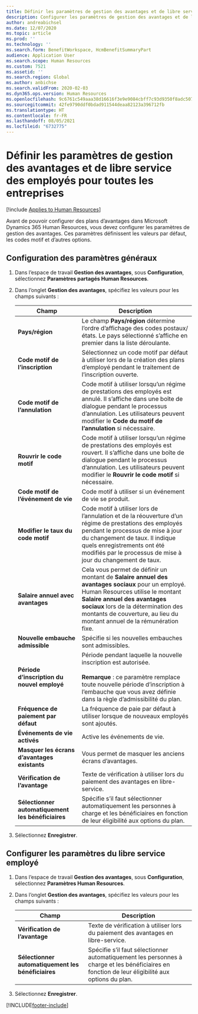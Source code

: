 ```yaml
---
title: Définir les paramètres de gestion des avantages et de libre service des employés pour toutes les entreprises
description: Configurer les paramètres de gestion des avantages et de libre service des employés dans Microsoft Dynamics 365 Human Resources.
author: andreabichsel
ms.date: 12/07/2020
ms.topic: article
ms.prod: ''
ms.technology: ''
ms.search.form: BenefitWorkspace, HcmBenefitSummaryPart
audience: Application User
ms.search.scope: Human Resources
ms.custom: 7521
ms.assetid: ''
ms.search.region: Global
ms.author: anbichse
ms.search.validFrom: 2020-02-03
ms.dyn365.ops.version: Human Resources
ms.openlocfilehash: 9c6761c549aaa38d16616f3e9e9084cbff7c93d9350f8adc50720d263efaff25
ms.sourcegitcommit: 42fe9790ddf0bdad911544deaa82123a396712fb
ms.translationtype: HT
ms.contentlocale: fr-FR
ms.lasthandoff: 08/05/2021
ms.locfileid: "6732775"
---
```

# <a name="set-benefits-management-and-employee-self-service-parameters-for-all-companies"></a>Définir les paramètres de gestion des avantages et de libre service des employés pour toutes les entreprises

[!include [Applies to Human Resources](../includes/applies-to-hr.md)]

Avant de pouvoir configurer des plans d’avantages dans Microsoft Dynamics 365 Human Resources, vous devez configurer les paramètres de gestion des avantages. Ces paramètres définissent les valeurs par défaut, les codes motif et d’autres options. 

## <a name="configure-general-parameters"></a>Configuration des paramètres généraux

1. Dans l’espace de travail **Gestion des avantages**, sous **Configuration**, sélectionnez **Paramètres partagés Human Resources**.

2. Dans l’onglet **Gestion des avantages**, spécifiez les valeurs pour les champs suivants :

   | Champ | Description |
   | --- | --- |
   | **Pays/région** | Le champ **Pays/région** détermine l’ordre d’affichage des codes postaux/états. Le pays sélectionné s’affiche en premier dans la liste déroulante. |
   | **Code motif de l’inscription** | Sélectionnez un code motif par défaut à utiliser lors de la création des plans d’employé pendant le traitement de l’inscription ouverte. |
   | **Code motif de l’annulation** | Code motif à utiliser lorsqu’un régime de prestations des employés est annulé. Il s’affiche dans une boîte de dialogue pendant le processus d’annulation. Les utilisateurs peuvent modifier le **Code du motif de l’annulation** si nécessaire. |
   | **Rouvrir le code motif** | Code motif à utiliser lorsqu’un régime de prestations des employés est rouvert. Il s’affiche dans une boîte de dialogue pendant le processus d’annulation. Les utilisateurs peuvent modifier le **Rouvrir le code motif** si nécessaire. | 
   | **Code motif de l’événement de vie** | Code motif à utiliser si un événement de vie se produit. |
   | **Modifier le taux du code motif** | Code motif à utiliser lors de l’annulation et de la réouverture d’un régime de prestations des employés pendant le processus de mise à jour du changement de taux. Il indique quels enregistrements ont été modifiés par le processus de mise à jour du changement de taux. |
   | **Salaire annuel avec avantages** | Cela vous permet de définir un montant de **Salaire annuel des avantages sociaux** pour un employé. Human Resources utilise le montant **Salaire annuel des avantages sociaux** lors de la détermination des montants de couverture, au lieu du montant annuel de la rémunération fixe. |
   | **Nouvelle embauche admissible** | Spécifie si les nouvelles embauches sont admissibles. |
   | **Période d’inscription du nouvel employé** | Période pendant laquelle la nouvelle inscription est autorisée.</br></br>**Remarque** : ce paramètre remplace toute nouvelle période d’inscription à l’embauche que vous avez définie dans la règle d’admissibilité du plan. |
   | **Fréquence de paiement par défaut** | La fréquence de paie par défaut à utiliser lorsque de nouveaux employés sont ajoutés. |
   | **Événements de vie activés** | Active les événements de vie. |
   | **Masquer les écrans d’avantages existants** | Vous permet de masquer les anciens écrans d’avantages. |
   | **Vérification de l’avantage** | Texte de vérification à utiliser lors du paiement des avantages en libre-service. |
   | **Sélectionner automatiquement les bénéficiaires** | Spécifie s’il faut sélectionner automatiquement les personnes à charge et les bénéficiaires en fonction de leur éligibilité aux options du plan. |

3. Sélectionnez **Enregistrer**.

## <a name="configure-employee-self-service-parameters"></a>Configurer les paramètres du libre service employé

1. Dans l’espace de travail **Gestion des avantages**, sous **Configuration**, sélectionnez **Paramètres Human Resources**.

2. Dans l’onglet **Gestion des avantages**, spécifiez les valeurs pour les champs suivants :

   | Champ | Description |
   | --- | --- |
   | **Vérification de l’avantage** | Texte de vérification à utiliser lors du paiement des avantages en libre-service. |
   | **Sélectionner automatiquement les bénéficiaires** | Spécifie s’il faut sélectionner automatiquement les personnes à charge et les bénéficiaires en fonction de leur éligibilité aux options du plan. |

3. Sélectionnez **Enregistrer**.




[!INCLUDE[footer-include](../includes/footer-banner.md)]